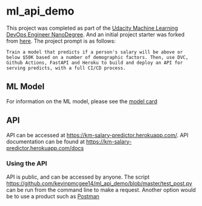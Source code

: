 # ml_api_demo


This project was completed as part of the [Udacity Machine Learning DevOps Engineer NanoDegree](https://www.udacity.com/course/machine-learning-dev-ops-engineer-nanodegree--nd0821). And an initial project starter was forked from [here](https://github.com/udacity/nd0821-c3-starter-code-master). The project prompt is as follows:

```
Train a model that predicts if a person's salary will be above or below $50K based on a number of demographic factors. Then, use DVC, Github Actions, FastAPI and Heroku to build and deploy an API for serving predicts, with a full CI/CD process.
```


## ML Model

For information on the ML model, please see the [model card](https://github.com/kevinpmcgee14/ml_api_demo/blob/master/model/model_card.md)

## API

API can be accessed at https://km-salary-predictor.herokuapp.com/. API documentation can be found at  https://km-salary-predictor.herokuapp.com/docs

### Using the API

API is public, and can be accessed by anyone. The script https://github.com/kevinpmcgee14/ml_api_demo/blob/master/test_post.py can be run from the command line to make a request. Another option would be to use a product such as [Postman](https://www.postman.com/)